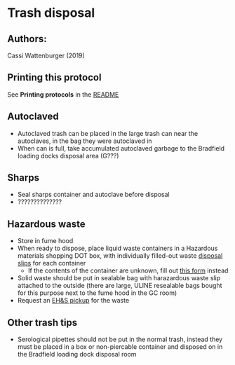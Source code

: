 Trash disposal
=================

## Authors:
Cassi Wattenburger (2019)

## Printing this protocol

See **Printing protocols** in the [README](../README.md#printing-protocols-conversion-of-protocols-to-pdf)


## Autoclaved

* Autoclaved trash can be placed in the large trash can near the autoclaves, in the bag they were autoclaved in
* When can is full, take accumulated autoclaved garbage to the Bradfield loading docks disposal area (G???)

## Sharps

* Seal sharps container and autoclave before disposal
* ??????????????

## Hazardous waste

* Store in fume hood
* When ready to dispose, place liquid waste containers in a Hazardous materials shopping DOT box, with individually filled-out waste [disposal slips](https://sp.ehs.cornell.edu/lab-research-safety/waste/chemical-waste/Documents/2018_HazWasteTipSheet.pdf) for each container
  * If the contents of the container are unknown, fill out [this form](https://sp.ehs.cornell.edu/lab-research-safety/waste/chemical-waste/Documents/HW_Unknown_Chemical_Waste_Form.pdf) instead
* Solid waste should be put in sealable bag with harazardous waste slip attached to the outside (there are large, ULINE resealable bags bought for this purpose next to the fume hood in the GC room)
* Request an [EH&S pickup](https://sp.ehs.cornell.edu/lab-research-safety/waste/waste-pickups/Pages/default.aspx) for the waste

## Other trash tips

* Serological pipettes should not be put in the normal trash, instead they must be placed in a box or non-piercable container and disposed on in the Bradfield loading dock disposal room
